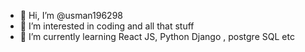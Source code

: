 - 👋 Hi, I’m @usman196298
- 👀 I’m interested in coding and all that stuff
- 🌱 I’m currently learning React JS, Python Django , postgre SQL etc
